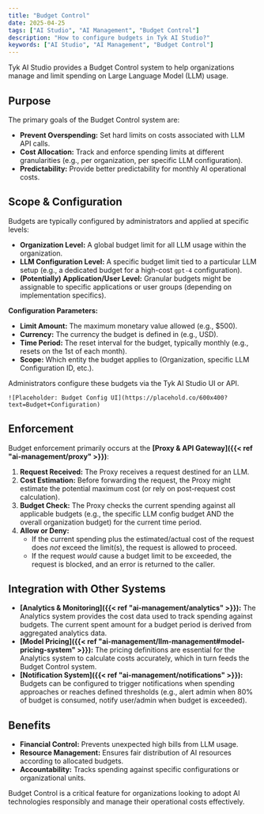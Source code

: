 ```yaml
---
title: "Budget Control"
date: 2025-04-25
tags: ["AI Studio", "AI Management", "Budget Control"]
description: "How to configure budgets in Tyk AI Studio?"
keywords: ["AI Studio", "AI Management", "Budget Control"]
---
```


Tyk AI Studio provides a Budget Control system to help organizations manage and limit spending on Large Language Model (LLM) usage.

## Purpose

The primary goals of the Budget Control system are:

*   **Prevent Overspending:** Set hard limits on costs associated with LLM API calls.
*   **Cost Allocation:** Track and enforce spending limits at different granularities (e.g., per organization, per specific LLM configuration).
*   **Predictability:** Provide better predictability for monthly AI operational costs.

## Scope & Configuration

Budgets are typically configured by administrators and applied at specific levels:

*   **Organization Level:** A global budget limit for all LLM usage within the organization.
*   **LLM Configuration Level:** A specific budget limit tied to a particular LLM setup (e.g., a dedicated budget for a high-cost `gpt-4` configuration).
*   **(Potentially) Application/User Level:** Granular budgets might be assignable to specific applications or user groups (depending on implementation specifics).

**Configuration Parameters:**

*   **Limit Amount:** The maximum monetary value allowed (e.g., $500).
*   **Currency:** The currency the budget is defined in (e.g., USD).
*   **Time Period:** The reset interval for the budget, typically monthly (e.g., resets on the 1st of each month).
*   **Scope:** Which entity the budget applies to (Organization, specific LLM Configuration ID, etc.).

Administrators configure these budgets via the Tyk AI Studio UI or API.

    ![Placeholder: Budget Config UI](https://placehold.co/600x400?text=Budget+Configuration)

## Enforcement

Budget enforcement primarily occurs at the **[Proxy & API Gateway]({{< ref "ai-management/proxy" >}})**:

1.  **Request Received:** The Proxy receives a request destined for an LLM.
2.  **Cost Estimation:** Before forwarding the request, the Proxy might estimate the potential maximum cost (or rely on post-request cost calculation).
3.  **Budget Check:** The Proxy checks the current spending against all applicable budgets (e.g., the specific LLM config budget AND the overall organization budget) for the current time period.
4.  **Allow or Deny:**
    *   If the current spending plus the estimated/actual cost of the request does *not* exceed the limit(s), the request is allowed to proceed.
    *   If the request *would* cause a budget limit to be exceeded, the request is blocked, and an error is returned to the caller.

## Integration with Other Systems

*   **[Analytics & Monitoring]({{< ref "ai-management/analytics" >}}):** The Analytics system provides the cost data used to track spending against budgets. The current spent amount for a budget period is derived from aggregated analytics data.
*   **[Model Pricing]({{< ref "ai-management/llm-management#model-pricing-system" >}}):** The pricing definitions are essential for the Analytics system to calculate costs accurately, which in turn feeds the Budget Control system.
*   **[Notification System]({{< ref "ai-management/notifications" >}}):** Budgets can be configured to trigger notifications when spending approaches or reaches defined thresholds (e.g., alert admin when 80% of budget is consumed, notify user/admin when budget is exceeded).

## Benefits

*   **Financial Control:** Prevents unexpected high bills from LLM usage.
*   **Resource Management:** Ensures fair distribution of AI resources according to allocated budgets.
*   **Accountability:** Tracks spending against specific configurations or organizational units.

Budget Control is a critical feature for organizations looking to adopt AI technologies responsibly and manage their operational costs effectively.

